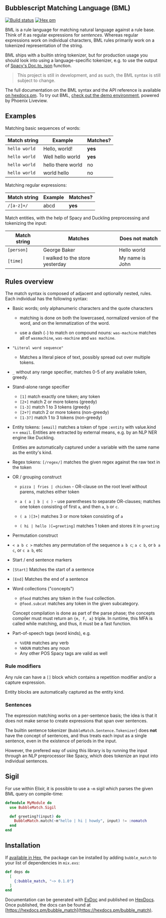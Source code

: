 ## Bubblescript Matching Language (BML)

[![Build status](https://travis-ci.com/botsquad/bubble-match.svg?branch=master)](https://travis-ci.com/github/botsquad/bubble-match)
[![Hex pm](http://img.shields.io/hexpm/v/bubble_match.svg?style=flat)](https://hex.pm/packages/bubble_match)

BML is a rule language for matching natural language against a rule
base. Think of it as regular expressions for *sentences*. Whereas
regular expressions work on individual characters, BML rules primarily
work on a tokenized representation of the string.

BML ships with a builtin string tokenizer, but for production usage
you should look into using a language-specific tokenizer, e.g. to use
the output of [Spacy's Doc.to_json][spacy] function.

[spacy]: https://spacy.io/api/doc#to_json

> This project is still in development, and as such, the BML syntax is still subject to change.

The full documentation on the BML syntax and the API reference is
available [on hexdocs.pm](https://hexdocs.pm/bubble_match/).  To try
out BML, [check out the demo
environment](http://expr-ninja.apps.botsqd.com/), powered by Phoenix
Liveview.


## Examples

Matching basic sequences of words:

| Match string  | Example           | Matches? |
|---------------|-------------------|----------|
| `hello world` | Hello, world!     | **yes**  |
| `hello world` | Well hello world  | **yes**  |
| `hello world` | hello there world | no       |
| `hello world` | world hello       | no       |


Matching regular expressions:

| Match string | Example | Matches? |
|--------------|---------|----------|
| `/[a-z]+/`   | abcd    | **yes**  |


Match entities, with the help of Spacy and Duckling preprocessing and
tokenizing the input:

| Match string | Matches                         | Does not match  |
|--------------|---------------------------------|-----------------|
| `[person]`   | George Baker                    | Hello world     |
| `[time]`     | I walked to the store yesterday | My name is John |


## Rules overview

The match syntax is composed of adjacent and optionally nested,
rules. Each individual has the following syntax:

- Basic words; only alphanumeric characters and the quote characters
  - matching is done on both the lowercased, normalized version of the
    word, and on the lemmatization of the word.

  - use a dash (`-`) to match on compound nouns: `was-machine` matches
    all of `wasmachine`, `was-machine` and `was machine`.

- `"Literal word sequence"`
  - Matches a literal piece of text, possibly spread out over multiple tokens.

- `_` without any range specifier, matches 0-5 of any available token, greedy.

- Stand-alone range specifier
  - `[1]` match exactly one token; any token
  - `[2+]` match 2 or more tokens (greedy)
  - `[1-3]` match 1 to 3 tokens (greedy)
  - `[2+?]` match 2 or more tokens (non-greedy)
  - `[1-3?]` match 1 to 3 tokens (non-greedy)

- Entity tokens: `[email]` matches a token of type `:entity` with
  value.kind == `email`. Entities are extracted by external means,
  e.g. by an NLP NER engine like Duckling.

  Entities are automatically captured under a variable with the same
  name as the entity's kind.

- Regex tokens: `[/regex/]` matches the given regex against the raw text in the token

- OR / grouping construct

  - `pizza | fries | chicken` - OR-clause on the root level without
    parens, matches either token

  - `a ( a | b | c )` - use parentheses to separate OR-clauses;
    matches one token consisting of first `a`, and then `a`, `b` or
    `c`.

  - `( a )[3+]` matches 3 or more token consisting of `a`
  - `( hi | hello )[=greeting]` matches 1 token and stores it in `greeting`

- Permutation construct
 - `< a b c >` matches any permutation of the sequence `a b c`; `a c b`, or `b a c`, or `c a b`, etc

- Start / end sentence markers
- `[Start]` Matches the start of a sentence
- `[End]` Matches the end of a sentence

- Word collections ("concepts")
  - `@food` matches any token in the `food` collection.
  - `@food.subcat` matches any token in the given subcategory.

  Concept compilation is done as part of the parse phase; the concepts
  compiler must must return an `{m, f, a}` triple. In runtime, this
  MFA is called while matching, and thus, it must be a fast function.

- Part-of-speech tags (word kinds), e.g.
  - `%VERB` matches any verb
  - `%NOUN` matches any noun
  - Any other POS Spacy tags are valid as well


### Rule modifiers

Any rule can have a `[]` block which contains a repetition modifier
and/or a capture expression.

Entity blocks are automatically captured as the entity kind.

### Sentences

The expression matching works on a per-sentence basis; the idea is
that it does not make sense to create expressions that span over
sentences.

The builtin sentence tokenizer (`BubbleMatch.Sentence.Tokenizer`) does
**not** have the concept of sentences, and thus treats each input as a
single sentence, even in the existence of periods in the input.

However, the prefered way of using this library is by running the
input through an NLP preprocessor like Spacy, which does tokenize an
input into individual sentences.


## Sigil

For use within Elixir, it is possible to use a `~m` sigil which parses
the given BML query on compile-time:

```elixir
defmodule MyModule do
  use BubbleMatch.Sigil

  def greeting?(input) do
    BubbleMatch.match(~m"hello | hi | howdy", input) != :nomatch
  end
end
```


## Installation

If [available in Hex](https://hex.pm/docs/publish), the package can be installed
by adding `bubble_match` to your list of dependencies in `mix.exs`:

```elixir
def deps do
  [
    {:bubble_match, "~> 0.1.0"}
  ]
end
```

Documentation can be generated with [ExDoc](https://github.com/elixir-lang/ex_doc)
and published on [HexDocs](https://hexdocs.pm). Once published, the docs can
be found at [https://hexdocs.pm/bubble_match](https://hexdocs.pm/bubble_match).

